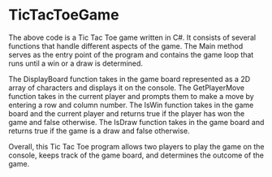 # TicTacToeGame
The above code is a Tic Tac Toe game written in C#. It consists of several functions that handle different aspects of the game. The Main method serves as the entry point of the program and contains the game loop that runs until a win or a draw is determined.

The DisplayBoard function takes in the game board represented as a 2D array of characters and displays it on the console. The GetPlayerMove function takes in the current player and prompts them to make a move by entering a row and column number. The IsWin function takes in the game board and the current player and returns true if the player has won the game and false otherwise. The IsDraw function takes in the game board and returns true if the game is a draw and false otherwise.

Overall, this Tic Tac Toe program allows two players to play the game on the console, keeps track of the game board, and determines the outcome of the game.
